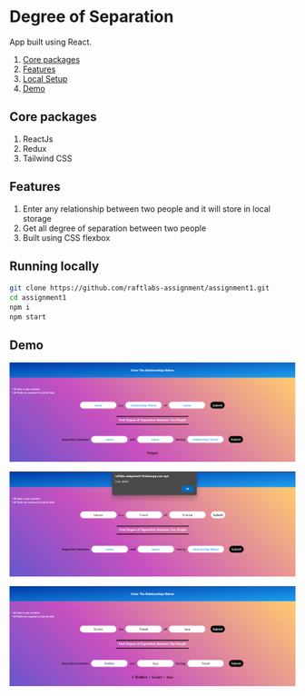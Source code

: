 # Degree of Separation

App built using React.

1. [Core packages](#core-packages)
2. [Features](#features)
3. [Local Setup](#running-locally)
4. [Demo](#demo)

## Core packages

1. ReactJs
2. Redux
3. Tailwind CSS

## Features

1. Enter any relationship between two people and it will store in local storage
2. Get all degree of separation between two people
3. Built using CSS flexbox

## Running locally

```bash
git clone https://github.com/raftlabs-assignment/assignment1.git
cd assignment1
npm i
npm start
```

## Demo

![landing](/assignment1/demo/Screenshot1.png)

![added data](/assignment1/demo/Screenshot2.png)

![output](/assignment1/demo/Screenshot3.png)
